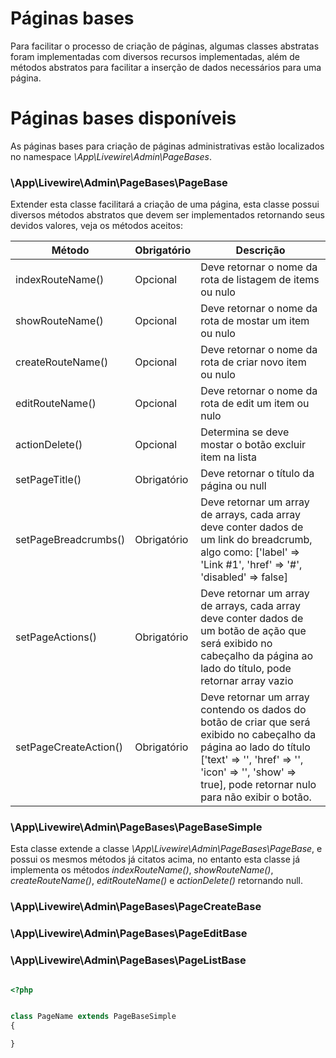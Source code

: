 # Páginas bases

Para facilitar o processo de criação de páginas, algumas classes abstratas foram implementadas com diversos recursos implementadas, além de métodos abstratos para facilitar a inserção de dados necessários para uma página.

# Páginas bases disponíveis

As páginas bases para criação de páginas administrativas estão localizados no namespace <i>\App\Livewire\Admin\PageBases</i>.

### \App\Livewire\Admin\PageBases\PageBase

Extender esta classe facilitará a criação de uma página, esta classe possui diversos métodos abstratos que devem ser implementados retornando seus devidos valores, veja os métodos aceitos:

| Método                | Obrigatório | Descrição                                                                                                                                                                                                                    |
| --------------------- | ----------- | ---------------------------------------------------------------------------------------------------------------------------------------------------------------------------------------------------------------------------- |
| indexRouteName()      | Opcional    | Deve retornar o nome da rota de listagem de items ou nulo                                                                                                                                                                    |
| showRouteName()       | Opcional    | Deve retornar o nome da rota de mostar um item ou nulo                                                                                                                                                                       |
| createRouteName()     | Opcional    | Deve retornar o nome da rota de criar novo item ou nulo                                                                                                                                                                      |
| editRouteName()       | Opcional    | Deve retornar o nome da rota de edit um item ou nulo                                                                                                                                                                         |
| actionDelete()        | Opcional    | Determina se deve mostar o botão excluir item na lista                                                                                                                                                                       |
| setPageTitle()        | Obrigatório | Deve retornar o título da página ou null                                                                                                                                                                                     |
| setPageBreadcrumbs()  | Obrigatório | Deve retornar um array de arrays, cada array deve conter dados de um link do breadcrumb, algo como: ['label' => 'Link #1', 'href' => '#', 'disabled' => false]                                                               |
| setPageActions()      | Obrigatório | Deve retornar um array de arrays, cada array deve conter dados de um botão de ação que será exibido no cabeçalho da página ao lado do título, pode retornar array vazio                                                      |
| setPageCreateAction() | Obrigatório | Deve retornar um array contendo os dados do botão de criar que será exibido no cabeçalho da página ao lado do título ['text' => '', 'href' => '', 'icon' => '', 'show' => true], pode retornar nulo para não exibir o botão. |

### \App\Livewire\Admin\PageBases\PageBaseSimple

Esta classe extende a classe <i>\App\Livewire\Admin\PageBases\PageBase</i>, e possui os mesmos métodos já citatos acima, no entanto esta classe já implementa os métodos <i>indexRouteName()</i>, <i>showRouteName()</i>, <i>createRouteName()</i>, <i>editRouteName()</i> e <i>actionDelete()</i> retornando null.

### \App\Livewire\Admin\PageBases\PageCreateBase

### \App\Livewire\Admin\PageBases\PageEditBase

### \App\Livewire\Admin\PageBases\PageListBase

```php

<?php


class PageName extends PageBaseSimple
{

}

```
